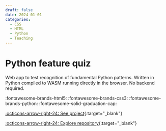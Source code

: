 ```yaml
---
draft: false 
date: 2024-01-01
categories:
  - CSS
  - HTML
  - Python
  - Teaching
---
```


# Python feature quiz

Web app to test recognition of fundamental Python patterns. Written in Python compiled to WASM running directly in the browser. No backend required.

:fontawesome-brands-html5:
:fontawesome-brands-css3:
:fontawesome-brands-python:
:fontawesome-solid-graduation-cap:

[:octicons-arrow-right-24: See project](https://projects.travisormsby.com/feature_quiz){:target="_blank"}

[:octicons-arrow-right-24: Explore repository](https://github.com/travisormsby/feature_quiz){:target="_blank"}